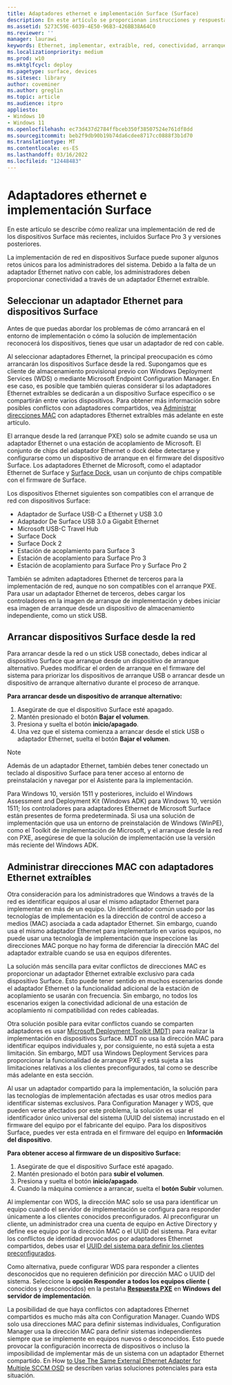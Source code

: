 ```yaml
---
title: Adaptadores ethernet e implementación Surface (Surface)
description: En este artículo se proporcionan instrucciones y respuestas que te ayudarán a realizar una implementación de red en dispositivos Surface.
ms.assetid: 5273C59E-6039-4E50-96B3-426BB38A64C0
ms.reviewer: ''
manager: laurawi
keywords: Ethernet, implementar, extraíble, red, conectividad, arranque, firmware, dispositivo, adaptador, arranque PXE, USB
ms.localizationpriority: medium
ms.prod: w10
ms.mktglfcycl: deploy
ms.pagetype: surface, devices
ms.sitesec: library
author: coveminer
ms.author: greglin
ms.topic: article
ms.audience: itpro
appliesto:
- Windows 10
- Windows 11
ms.openlocfilehash: ec73d437d2784ffbceb350f38507524e761df8dd
ms.sourcegitcommit: beb2f9db90b19b74da6cdee8717cc0888f3b1d70
ms.translationtype: MT
ms.contentlocale: es-ES
ms.lasthandoff: 03/16/2022
ms.locfileid: "12448483"
---
```

# <a name="ethernet-adapters-and-surface-deployment"></a>Adaptadores ethernet e implementación Surface

En este artículo se describe cómo realizar una implementación de red de los dispositivos Surface más recientes, incluidos Surface Pro 3 y versiones posteriores.

La implementación de red en dispositivos Surface puede suponer algunos retos únicos para los administradores del sistema. Debido a la falta de un adaptador Ethernet nativo con cable, los administradores deben proporcionar conectividad a través de un adaptador Ethernet extraíble.

## <a name="select-an-ethernet-adapter-for-surface-devices"></a>Seleccionar un adaptador Ethernet para dispositivos Surface

Antes de que puedas abordar los problemas de cómo arrancará en el entorno de implementación o cómo la solución de implementación reconocerá los dispositivos, tienes que usar un adaptador de red con cable.

Al seleccionar adaptadores Ethernet, la principal preocupación es cómo arrancarán los dispositivos Surface desde la red. Supongamos que es cliente de almacenamiento provisional previo con Windows Deployment Services (WDS) o mediante Microsoft Endpoint Configuration Manager. En ese caso, es posible que también quieras considerar si los adaptadores Ethernet extraíbles se dedicarán a un dispositivo Surface específico o se compartirán entre varios dispositivos. Para obtener más información sobre posibles conflictos con adaptadores compartidos, vea [Administrar direcciones MAC](#manage-mac-addresses) con adaptadores Ethernet extraíbles más adelante en este artículo.

El arranque desde la red (arranque PXE) solo se admite cuando se usa un adaptador Ethernet o una estación de acoplamiento de Microsoft. El conjunto de chips del adaptador Ethernet o dock debe detectarse y configurarse como un dispositivo de arranque en el firmware del dispositivo Surface. Los adaptadores Ethernet de Microsoft, como el adaptador Ethernet de Surface y [Surface Dock](https://www.microsoft.com/surface/accessories/surface-dock), usan un conjunto de chips compatible con el firmware de Surface.

Los dispositivos Ethernet siguientes son compatibles con el arranque de red con dispositivos Surface:

- Adaptador de Surface USB-C a Ethernet y USB 3.0
- Adaptador De Surface USB 3.0 a Gigabit Ethernet
- Microsoft USB-C Travel Hub
- Surface Dock
- Surface Dock 2
- Estación de acoplamiento para Surface 3
- Estación de acoplamiento para Surface Pro 3 
- Estación de acoplamiento para Surface Pro y Surface Pro 2

También se admiten adaptadores Ethernet de terceros para la implementación de red, aunque no son compatibles con el arranque PXE. Para usar un adaptador Ethernet de terceros, debes cargar los controladores en la imagen de arranque de implementación y debes iniciar esa imagen de arranque desde un dispositivo de almacenamiento independiente, como un stick USB.

## <a name="boot-surface-devices-from-the-network"></a>Arrancar dispositivos Surface desde la red

Para arrancar desde la red o un stick USB conectado, debes indicar al dispositivo Surface que arranque desde un dispositivo de arranque alternativo. Puedes modificar el orden de arranque en el firmware del sistema para priorizar los dispositivos de arranque USB o arrancar desde un dispositivo de arranque alternativo durante el proceso de arranque.

**Para arrancar desde un dispositivo de arranque alternativo:**

1. Asegúrate de que el dispositivo Surface esté apagado.
2. Mantén presionado el botón **Bajar el volumen**.
3. Presiona y suelta el botón **inicio/apagado**.
4. Una vez que el sistema comienza a arrancar desde el stick USB o adaptador Ethernet, suelta el botón **Bajar el volumen**.

>[!NOTE]
>Además de un adaptador Ethernet, también debes tener conectado un teclado al dispositivo Surface para tener acceso al entorno de preinstalación y navegar por el Asistente para la implementación.

Para Windows 10, versión 1511 y posteriores, incluido el Windows Assessment and Deployment Kit (Windows ADK) para Windows 10, versión 1511; los controladores para adaptadores Ethernet de Microsoft Surface están presentes de forma predeterminada. Si usa una solución de implementación que usa un entorno de preinstalación de Windows (WinPE), como el Toolkit de implementación de Microsoft, y el arranque desde la red con PXE, asegúrese de que la solución de implementación use la versión más reciente del Windows ADK.

## <a name="manage-mac-addresses-with-removable-ethernet-adapters"></a><a href="" id="manage-mac-addresses"></a>Administrar direcciones MAC con adaptadores Ethernet extraíbles

Otra consideración para los administradores que Windows a través de la red es identificar equipos al usar el mismo adaptador Ethernet para implementar en más de un equipo. Un identificador común usado por las tecnologías de implementación es la dirección de control de acceso a medios (MAC) asociada a cada adaptador Ethernet. Sin embargo, cuando usa el mismo adaptador Ethernet para implementarlo en varios equipos, no puede usar una tecnología de implementación que inspeccione las direcciones MAC porque no hay forma de diferenciar la dirección MAC del adaptador extraíble cuando se usa en equipos diferentes.

La solución más sencilla para evitar conflictos de direcciones MAC es proporcionar un adaptador Ethernet extraíble exclusivo para cada dispositivo Surface. Esto puede tener sentido en muchos escenarios donde el adaptador Ethernet o la funcionalidad adicional de la estación de acoplamiento se usarán con frecuencia. Sin embargo, no todos los escenarios exigen la conectividad adicional de una estación de acoplamiento ni compatibilidad con redes cableadas.

Otra solución posible para evitar conflictos cuando se comparten adaptadores es usar [Microsoft Deployment Toolkit (MDT)](/mem/configmgr/mdt) para realizar la implementación en dispositivos Surface. MDT no usa la dirección MAC para identificar equipos individuales y, por consiguiente, no está sujeta a esta limitación. Sin embargo, MDT usa Windows Deployment Services para proporcionar la funcionalidad de arranque PXE y está sujeta a las limitaciones relativas a los clientes preconfigurados, tal como se describe más adelante en esta sección.

Al usar un adaptador compartido para la implementación, la solución para las tecnologías de implementación afectadas es usar otros medios para identificar sistemas exclusivos. Para Configuration Manager y WDS, que pueden verse afectados por este problema, la solución es usar el identificador único universal del sistema (UUID del sistema) incrustado en el firmware del equipo por el fabricante del equipo. Para los dispositivos Surface, puedes ver esta entrada en el firmware del equipo en **Información del dispositivo**.

**Para obtener acceso al firmware de un dispositivo Surface:**

1. Asegúrate de que el dispositivo Surface esté apagado.
2. Mantén presionado el botón para **subir el volumen**.
3. Presiona y suelta el botón **inicio/apagado**.
4. Cuando la máquina comience a arrancar, suelta el **botón Subir** volumen.

Al implementar con WDS, la dirección MAC solo se usa para identificar un equipo cuando el servidor de implementación se configura para responder únicamente a los clientes conocidos preconfigurados. Al preconfigurar un cliente, un administrador crea una cuenta de equipo en Active Directory y define ese equipo por la dirección MAC o el UUID del sistema. Para evitar los conflictos de identidad provocados por adaptadores Ethernet compartidos, debes usar el [UUID del sistema para definir los clientes preconfigurados](/previous-versions/windows/it-pro/windows-server-2012-R2-and-2012/cc742034(v=ws.11)). 

Como alternativa, puede configurar WDS para responder a clientes desconocidos que no requieren definición por dirección MAC o UUID del sistema. Seleccione la **opción Responder a todos los equipos cliente (** conocidos y desconocidos) en la pestaña [**Respuesta PXE**](/previous-versions/windows/it-pro/windows-server-2008-R2-and-2008/cc732360(v=ws.11)) en **Windows del servidor de implementación**.

La posibilidad de que haya conflictos con adaptadores Ethernet compartidos es mucho más alta con Configuration Manager. Cuando WDS solo usa direcciones MAC para definir sistemas individuales, Configuration Manager usa la dirección MAC para definir sistemas independientes siempre que se implemente en equipos nuevos o desconocidos. Esto puede provocar la configuración incorrecta de dispositivos o incluso la imposibilidad de implementar más de un sistema con un adaptador Ethernet compartido. En How [to Use The Same External Ethernet Adapter for Multiple SCCM OSD](https://techcommunity.microsoft.com/t5/core-infrastructure-and-security/how-to-use-the-same-external-ethernet-adapter-for-multiple-sccm/ba-p/257374) se describen varias soluciones potenciales para esta situación.
